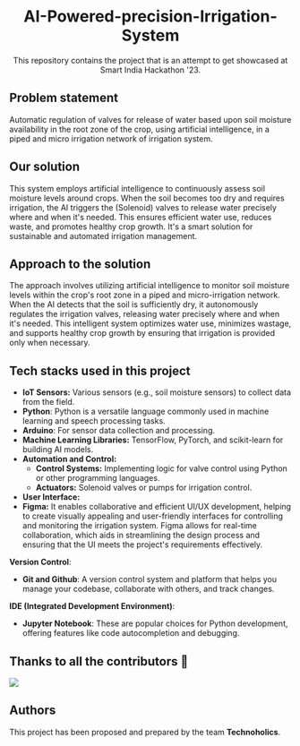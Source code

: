 <div align="center">
<h1>AI-Powered-precision-Irrigation-System</h1>
This repository contains the project that is an attempt to get showcased at Smart India Hackathon '23.
</div>

## Problem statement
Automatic regulation of valves for release of water based upon soil moisture availability in the root zone of the crop, using artificial intelligence, in a piped and micro irrigation network of irrigation system.

## Our solution
This system employs artificial intelligence to continuously assess soil moisture levels around crops. When the soil becomes too dry and requires irrigation, the AI triggers the (Solenoid) valves to release water precisely where and when it's needed. This ensures efficient water use, reduces waste, and promotes healthy crop growth. It's a smart solution for sustainable and automated irrigation management.

## Approach to the solution
The approach involves utilizing artificial intelligence to monitor soil moisture levels within the crop's root zone in a piped and micro-irrigation network. When the AI detects that the soil is sufficiently dry, it autonomously regulates the irrigation valves, releasing water precisely where and when it's needed. This intelligent system optimizes water use, minimizes wastage, and supports healthy crop growth by ensuring that irrigation is provided only when necessary.
## Tech stacks used in this project
- **IoT Sensors:** Various sensors (e.g., soil moisture sensors) to collect data from the field.
- **Python**: Python is a versatile language commonly used in machine learning and speech processing tasks.
- **Arduino**: For sensor data collection and processing.
- **Machine Learning Libraries:** TensorFlow, PyTorch, and scikit-learn for building AI models.
- **Automation and Control:**
    - **Control Systems:** Implementing logic for valve control using Python or other programming languages.
    - **Actuators:** Solenoid valves or pumps for irrigation control.
-  **User Interface:**
- **Figma:** It enables collaborative and efficient UI/UX development, helping to create visually appealing and user-friendly interfaces for controlling and monitoring the irrigation system. Figma allows for real-time collaboration, which aids in streamlining the design process and ensuring that the UI meets the project's requirements effectively. 


**Version Control**:
- **Git and Github**: A version control system and platform that helps you manage your codebase, collaborate with others, and track changes.

**IDE (Integrated Development Environment)**:
- **Jupyter Notebook**: These are popular choices for Python development, offering features like code autocompletion and debugging.

## Thanks to all the contributors 🌟
<a href="https://github.com/Harshh18/AI-Powered-precision-Irrigation-System/graphs/contributors">
  <img src="https://contrib.rocks/image?repo=Harshh18/AI-Powered-precision-Irrigation-System" />
</a> 

## Authors
This project has been proposed and prepared by the team **Technoholics**.


